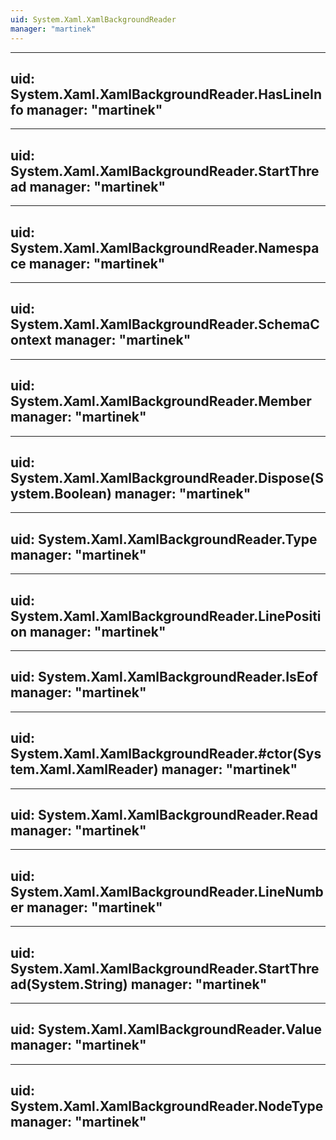 ```yaml
---
uid: System.Xaml.XamlBackgroundReader
manager: "martinek"
---
```


---
uid: System.Xaml.XamlBackgroundReader.HasLineInfo
manager: "martinek"
---

---
uid: System.Xaml.XamlBackgroundReader.StartThread
manager: "martinek"
---

---
uid: System.Xaml.XamlBackgroundReader.Namespace
manager: "martinek"
---

---
uid: System.Xaml.XamlBackgroundReader.SchemaContext
manager: "martinek"
---

---
uid: System.Xaml.XamlBackgroundReader.Member
manager: "martinek"
---

---
uid: System.Xaml.XamlBackgroundReader.Dispose(System.Boolean)
manager: "martinek"
---

---
uid: System.Xaml.XamlBackgroundReader.Type
manager: "martinek"
---

---
uid: System.Xaml.XamlBackgroundReader.LinePosition
manager: "martinek"
---

---
uid: System.Xaml.XamlBackgroundReader.IsEof
manager: "martinek"
---

---
uid: System.Xaml.XamlBackgroundReader.#ctor(System.Xaml.XamlReader)
manager: "martinek"
---

---
uid: System.Xaml.XamlBackgroundReader.Read
manager: "martinek"
---

---
uid: System.Xaml.XamlBackgroundReader.LineNumber
manager: "martinek"
---

---
uid: System.Xaml.XamlBackgroundReader.StartThread(System.String)
manager: "martinek"
---

---
uid: System.Xaml.XamlBackgroundReader.Value
manager: "martinek"
---

---
uid: System.Xaml.XamlBackgroundReader.NodeType
manager: "martinek"
---
